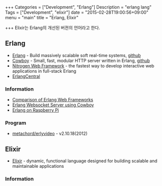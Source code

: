 +++
Categories = ["Development", "Erlang"]
Description = "erlang lang"
Tags = ["Development", "elixir"]
date = "2015-02-28T19:00:56+09:00"
menu = "main"
title = "Erlang, Elixir"

+++
Elixir는 Erlang의 개선된 버젼의 언어라고 한다.

## Erlang
* [Erlang] - Build massively scalable soft real-time systems, 
	[github](https://github.com/erlang)
* [Cowboy](http://ninenines.eu) - Small, fast, modular HTTP server written in Erlang,
	[github](https://github.com/ninenines/cowboy)
* [Nitrogen Web Framework](http://nitrogenproject.com/) - the fastest way to develop interactive web applications in full-stack Erlang
* [ErlangCentral](http://erlangcentral.org/)


### Information
* [Comparison of Erlang Web Frameworks](https://github.com/ChicagoBoss/ChicagoBoss/wiki/Comparison-of-Erlang-Web-Frameworks)
* [Erlang Websocket Server using Cowboy](http://marcelog.github.io/articles/erlang_websocket_server_cowboy_tutorial.html)
* [Erlang on Raspberry Pi](http://elinux.org/Erlang)

### Program
* [metachord/erlyvideo](https://github.com/metachord/erlyvideo/releases) - v2.10.18(2012)

## Elixir
* [Elixir] - dynamic, functional language designed for building scalable and maintainable applications

### Information



[Elixir]:http://elixir-lang.org/
[Erlang]:http://www.erlang.org/
